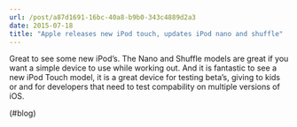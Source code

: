 ```yaml
---
url: /post/a87d1691-16bc-40a8-b9b0-343c4889d2a3
date: 2015-07-18
title: "Apple releases new iPod touch, updates iPod nano and shuffle"
---
```


Great to see some new iPod&#8217;s. The Nano and Shuffle models are great if you want a simple device to use while working out. And it is fantastic to see a new iPod Touch model, it is a great device for testing beta&#8217;s, giving to kids or and for developers that need to test compability on multiple versions of iOS.



(#blog)